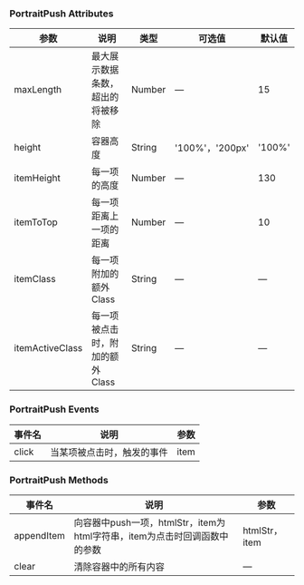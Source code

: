 ### PortraitPush Attributes

| 参数          | 说明            | 类型            | 可选值                 | 默认值   |
|-------------  |---------------- |---------------- |---------------------- |-------- |
| maxLength     | 最大展示数据条数，超出的将被移除   | Number  | —             | 15     |
| height        | 容器高度         | String          | '100%'，'200px'        | '100%' |
| itemHeight    | 每一项的高度     | Number          |  —                    | 130    |
| itemToTop     | 每一项距离上一项的距离     | Number |  —                    | 10     |
| itemClass     | 每一项附加的额外Class     | String |  —                     |   —   |
| itemActiveClass | 每一项被点击时，附加的额外Class     | String |  —                     |   —   |

### PortraitPush Events

| 事件名         | 说明            | 参数            |
|-------------  |---------------- |---------------- |
| click         | 当某项被点击时，触发的事件   | item  |

### PortraitPush Methods

| 事件名         | 说明            | 参数            |
|-------------  |---------------- |---------------- |
| appendItem    | 向容器中push一项，htmlStr，item为html字符串，item为点击时回调函数中的参数  | htmlStr，item  |
| clear         | 清除容器中的所有内容  | —           |
